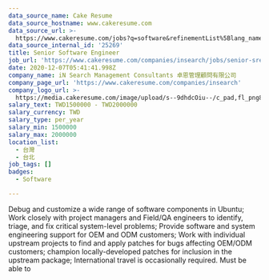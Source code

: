 ```yaml
---
data_source_name: Cake Resume
data_source_hostname: www.cakeresume.com
data_source_url: >-
  https://www.cakeresume.com/jobs?q=software&refinementList%5Blang_name%5D%5B0%5D=English&refinementList%5Bsalary_type%5D=per_year&range%5Bsalary_range%5D%5Bmin%5D=1000000&page=2
data_source_internal_id: '25269'
title: Senior Software Engineer
job_url: 'https://www.cakeresume.com/companies/insearch/jobs/senior-sre'
date: 2020-12-07T05:41:41.998Z
company_name: iN Search Management Consultants 卓恩管理顧問有限公司
company_page_url: 'https://www.cakeresume.com/companies/insearch'
company_logo_url: >-
  https://media.cakeresume.com/image/upload/s--9dhdcOiu--/c_pad,fl_png8,h_200,w_200/v1610522688/ppnzb1veba43cha2rznf.png
salary_text: TWD1500000 - TWD2000000
salary_currency: TWD
salary_type: per_year
salary_min: 1500000
salary_max: 2000000
location_list:
  - 台灣
  - 台北
job_tags: []
badges:
  - Software

---
```


Debug and customize a wide range of software components in Ubuntu; Work closely with project managers and Field/QA engineers to identify, triage, and fix critical system-level problems; Provide software and system engineering support for OEM and ODM customers; Work with individual upstream projects to find and apply patches for bugs affecting OEM/ODM customers; champion locally-developed patches for inclusion in the upstream package; International travel is occasionally required. Must be able to
